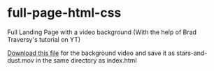 # full-page-html-css
Full Landing Page with a video background (With the help of Brad Traversy's tutorial on YT)

[Download this file](https://www.videvo.net/video/stars-and-dust-abstract-motion-background/1734/) for the background video and save it as stars-and-dust.mov in the same directory as index.html
